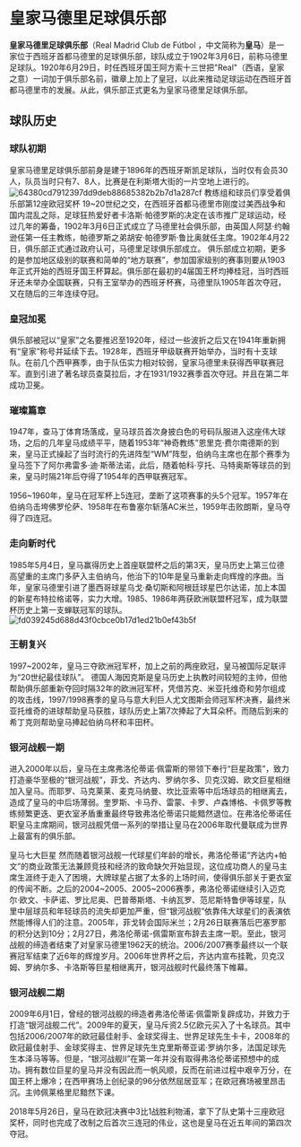 # 皇家马德里足球俱乐部

**皇家马德里足球俱乐部**（Real Madrid Club de Fútbol ，中文简称为**皇马**）是一家位于西班牙首都马德里的足球俱乐部，球队成立于1902年3月6日，前称马德里足球队。1920年6月29日，时任西班牙国王阿方索十三世把"Real"（西语，皇家之意）一词加于俱乐部名前，徽章上加上了皇冠，以此来推动足球运动在西班牙首都马德里市的发展。从此，俱乐部正式更名为皇家马德里足球俱乐部。

## 球队历史

### 球队初期

皇家马德里足球俱乐部前身是建于1896年的西班牙斯凯足球队，当时仅有会员30人，队员当时只有7、8人，比赛是在利斯塔大街的一片空地上进行的。![64380cd7912397dd9deb88685382b2b7d1a287cf](C:\Users\Administrator\Desktop\64380cd7912397dd9deb88685382b2b7d1a287cf.jpg)
 教练组和球员们享受着俱乐部第12座欧冠奖杯 19~20世纪之交，在西班牙首都马德里市刚度过美西战争和国内混乱之际，足球狂热爱好者卡洛斯·帕德罗斯的决定在该市推广足球运动，经过几年的筹备，1902年3月6日正式成立了马德里社会俱乐部，由英国人阿瑟·约翰逊任第一任主教练，帕德罗斯之弟胡安·帕德罗斯·鲁比奥就任主席。1902年4月22日，俱乐部正式通过政府认可，马德里足球俱乐部成立。
俱乐部成立初期，更多的是参加地区级别的联赛和简单的“地方联赛”，参加国家级别的赛事则要从1903年正式开始的西班牙国王杯算起。俱乐部在最初的4届国王杯均捧桂冠，当时西班牙还未举办全国联赛，只有王室举办的西班牙杯赛，马德里队1905年首次夺冠，又在随后的三年连续夺冠。

### 皇冠加冕

俱乐部被冠以“皇家”之名要推迟至1920年，经过一些波折之后又在1941年重新拥有“皇家”称号并延续下去。1928年，西班牙甲级联赛开始举办，当时有十支球队。在前几个西甲赛季，由于队伍实力相对较弱，皇家马德里未获得西甲联赛冠军。直到引进了著名球员查莫拉后，才在1931/1932赛季首次夺冠。并且在第二年成功卫冕。

### 璀璨篇章

1947年，查马丁体育场落成，皇马球员首次身披白色的号码队服进入这座伟大球场，之后的几年皇马成绩平平，随着1953年“神奇教练”恩里克·费尔南德斯的到来，皇马正式操起了当时流行的先进阵型“WM”阵型，伯纳乌主席也在那个赛季为皇马签下了阿尔弗雷多·迪·斯蒂法诺，此后，随着帕科·亨托、马特奥斯等球员的到来，皇马时隔21年后夺得了1954年的西甲联赛冠军。

1956~1960年，皇马在冠军杯上5连冠，垄断了这项赛事的头5个冠军。1957年在伯纳乌击垮佛罗伦萨、1958年在布鲁塞尔斩落AC米兰，1959年击败朗斯，皇马夺得了四连冠。

### 走向新时代

1985年5月4日，皇马赢得历史上首座联盟杯之后的第3天，皇马历史上第三位德高望重的主席门多萨入主伯纳乌，他治下的10年是皇马重新走向辉煌的序曲。当年，皇家马德里引进了墨西哥球星乌戈·桑切斯和阿根廷球星巴尔达诺，加上本国的新星布特拉格诺等，实力大增。1985、1986年两获欧洲联盟杯冠军，成为联盟杯历史上第一支蝉联冠军的球队。![fd039245d688d43f0cbce0b17d1ed21b0ef43b5f](C:\Users\Administrator\Desktop\fd039245d688d43f0cbce0b17d1ed21b0ef43b5f.jpg)

### 王朝复兴

1997~2002年，皇马三夺欧洲冠军杯，加上之前的两座欧冠，皇马被国际足联评为“20世纪最佳球队”。
德国人海因克斯是皇马历史上执教时间较短的主帅，但他帮助俱乐部重新夺回时隔32年的欧洲冠军杯，凭借苏克、米亚托维奇和劳尔组成的攻击线，1997/1998赛季的皇马与意大利巨人尤文图斯会师冠军杯决赛，最终米亚托维奇的进球帮助皇马获胜，球队历史上第7次捧起了大耳朵杯。而随后到来的希丁克则帮助皇马捧起伯纳乌杯和丰田杯。

### 银河战舰一期

进入2000年以后，皇马在主席弗洛伦蒂诺·佩雷斯的带领下奉行“巨星政策”，致力打造豪华至极的“银河战舰”，菲戈、齐达内、罗纳尔多、贝克汉姆、欧文巨星相继加入皇马。而耶罗、马克莱莱、麦克马纳曼、坎比亚索等中后场球员的相继离去，造成了皇马的中后场薄弱。奎罗斯、卡马乔、雷蒙、卡罗、卢森博格、卡佩罗等教练频繁更迭、更衣室矛盾重重最终导致弗洛伦蒂诺只能黯然退位。在弗洛伦蒂诺任职皇马主席期间，银河战舰凭借一系列的举措让皇马在2006年取代曼联成为世界上最富有的俱乐部。

 皇马七大巨星 然而随着银河战舰一代球星们年龄的增长，弗洛伦蒂诺“齐达内+帕文”的商业政策无法兼顾竞技和经济的致命缺欠开始显现，这位成功商人的皇马主席生涯终于走入了困境，大牌球星占据了太多的上场时间，使得俱乐部关于更衣室的传闻不断。之后的2004~2005、2005~2006赛季，弗洛伦蒂诺继续引入迈克尔·欧文、卡萨诺、罗比尼奥、巴普蒂斯塔、卡纳瓦罗、范尼斯特鲁伊等球星，队里中层球员和年轻球员的流失却更加严重，但“银河战舰”依靠伟大球星们的表演依然能博得人们的注意。2005年，菲戈转会国际米兰；2月26日联赛落后巴塞罗那的积分达到10分；2月27日，弗洛伦蒂诺-佩雷斯宣布辞去主席一职。至此，银河战舰的缔造者结束了对皇家马德里1962天的统治。2006/2007赛季最终以一个联赛冠军结束了近6年的辉煌岁月。2006年世界杯之后，齐达内宣布挂靴，贝克汉姆、罗纳尔多、卡洛斯等巨星相继离开，银河战舰时代最终落下帷幕。

### 银河战舰二期

2009年6月1日，曾经的银河战舰的缔造者弗洛伦蒂诺·佩雷斯复辟成功，并致力于打造“银河战舰二代”。2009年的夏天，皇马斥资2.5亿欧元买入了十名球员。其中包括2006/2007年的欧冠最佳射手、金球奖得主、世界足球先生卡卡，2008年的欧冠最佳射手、金球奖得主、世界足球先生克里斯蒂亚诺·罗纳尔多，法国足球先生本泽马等等。但是，“银河战舰II”在第一年并没有取得弗洛伦蒂诺预想中的成功。拥有数位巨星的皇马并没有因此而一帆风顺，反而在前进过程中艰辛万分，在国王杯上爆冷；在西甲赛场上创纪录的96分依然屈居亚军；在欧冠赛场被里昂击沉。主帅佩莱格里尼黯然下课。

2018年5月26日，皇马在欧冠决赛中3比1战胜利物浦，拿下了队史第十三座欧冠奖杯，同时也完成了改制之后首次三连冠的伟业，这也是皇马在近五年间的第四次夺冠。